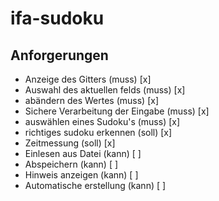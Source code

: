 # ifa-sudoku

## Anforgerungen
* Anzeige des Gitters (muss)              [x]
* Auswahl des aktuellen felds (muss)      [x]
* abändern des Wertes (muss)              [x]
* Sichere Verarbeitung der Eingabe (muss) [x]
* auswählen eines Sudoku's (muss)         [x]
* richtiges sudoku erkennen (soll)        [x]
* Zeitmessung (soll)                      [x]
* Einlesen aus Datei (kann)               [ ]
* Abspeichern (kann)                      [ ]
* Hinweis anzeigen (kann)                 [ ]
* Automatische erstellung (kann)          [ ]
